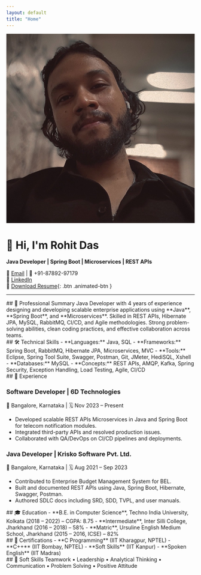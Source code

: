 ```yaml
---
layout: default
title: "Home"
---
```


<div class="profile">
  <img src="assets/images/profile.jpg" alt="Rohit Das" class="profile-pic" />
</div>

# 👋 Hi, I'm Rohit Das  
**Java Developer | Spring Boot | Microservices | REST APIs**

📧 [Email](mailto:rdsrdsrds8@gmail.com) | 📱 +91-87892-97179  
🔗 [LinkedIn](https://www.linkedin.com/in/rohit-das-03b2a016b/)  
📄 [Download Resume](assets/Rohit_das_Resume.pdf){: .btn .animated-btn }

---

<section>
## 💼 Professional Summary
Java Developer with 4 years of experience designing and developing scalable enterprise applications using **Java**, **Spring Boot**, and **Microservices**. Skilled in REST APIs, Hibernate JPA, MySQL, RabbitMQ, CI/CD, and Agile methodologies. Strong problem-solving abilities, clean coding practices, and effective collaboration across teams.
</section>

<section>
## 🛠️ Technical Skills
- **Languages:** Java, SQL  
- **Frameworks:** Spring Boot, RabbitMQ, Hibernate JPA, Microservices, MVC  
- **Tools:** Eclipse, Spring Tool Suite, Swagger, Postman, Git, JMeter, HediSQL, Xshell  
- **Databases:** MySQL  
- **Concepts:** REST APIs, AMQP, Kafka, Spring Security, Exception Handling, Load Testing, Agile, CI/CD  
</section>

<section>
## 💼 Experience

### Software Developer | 6D Technologies  
📍 Bangalore, Karnataka | 🗓️ Nov 2023 – Present  
- Developed scalable REST APIs Microservices in Java and Spring Boot for telecom notification modules.  
- Integrated third-party APIs and resolved production issues.  
- Collaborated with QA/DevOps on CI/CD pipelines and deployments.  

### Java Developer | Krisko Software Pvt. Ltd.  
📍 Bangalore, Karnataka | 🗓️ Aug 2021 – Sep 2023  
- Contributed to Enterprise Budget Management System for BEL.  
- Built and documented REST APIs using Java, Spring Boot, Hibernate, Swagger, Postman.  
- Authored SDLC docs including SRD, SDD, TVPL, and user manuals.  
</section>

<section>
## 🎓 Education
- **B.E. in Computer Science**, Techno India University, Kolkata (2018 – 2022) – CGPA: 8.75  
- **Intermediate**, Inter Silli College, Jharkhand (2016 – 2018) – 58%  
- **Matric**, Ursuline English Medium School, Jharkhand (2015 – 2016, ICSE) – 82%  
</section>

<section>
## 📜 Certifications
- **C Programming** (IIT Kharagpur, NPTEL)  
- **C++** (IIT Bombay, NPTEL)  
- **Soft Skills** (IIT Kanpur)  
- **Spoken English** (IIT Madras)  
</section>

<section>
## 🌟 Soft Skills
Teamwork • Leadership • Analytical Thinking • Communication • Problem Solving • Positive Attitude
</section>
